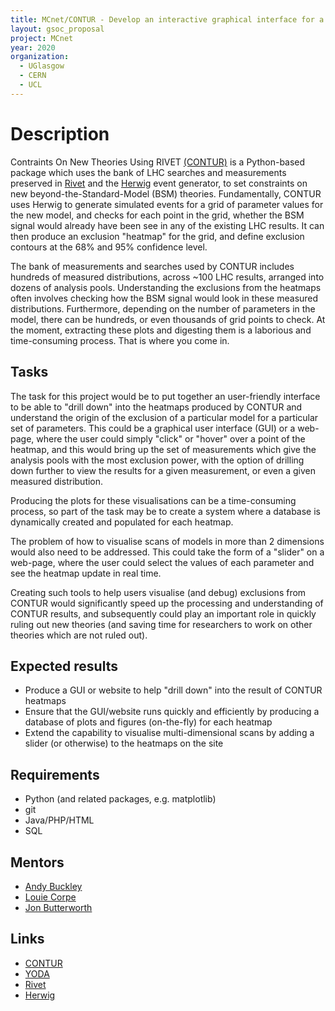 ```yaml
---
title: MCnet/CONTUR - Develop an interactive graphical interface for a physics re-interpretation tool
layout: gsoc_proposal
project: MCnet
year: 2020
organization:
  - UGlasgow
  - CERN
  - UCL
---
```


# Description

Contraints On New Theories Using RIVET [(CONTUR)](https://hepcedar.gitlab.io/contur-webpage/) is a Python-based package which uses the bank of LHC searches and measurements preserved in [Rivet](https://rivet.hepforge.org) and the [Herwig](https://herwig.hepforge.org/) event generator, to set constraints on new beyond-the-Standard-Model (BSM) theories. Fundamentally, CONTUR uses Herwig to generate simulated events for a grid of parameter values for the new model, and checks for each point in the grid, whether the BSM signal would already have been see in any of the existing LHC results. It can then produce an exclusion "heatmap" for the grid, and define exclusion contours at the 68% and 95% confidence level.

The bank of measurements and searches used by CONTUR includes hundreds of measured distributions, across ~100 LHC results, arranged into dozens of analysis pools. Understanding the exclusions from the heatmaps often involves checking how the BSM signal would look in these measured distributions. Furthermore, depending on the number of parameters in the model, there can be hundreds, or even thousands of grid points to check. At the moment, extracting these plots and digesting them is a laborious and time-consuming process. That is where you come in.

## Tasks

The task for this project would be to put together an user-friendly interface to be able to "drill down" into the heatmaps produced by CONTUR and understand the origin of the exclusion of a particular model for a particular set of parameters. This could be a graphical user interface (GUI) or a web-page, where the user could simply "click" or "hover" over a point of the heatmap, and this would bring up the set of measurements which give the analysis pools with the most exclusion power, with the option of drilling down further to view the results for a given measurement, or even a given measured distribution.

Producing the plots for these visualisations can be a time-consuming process, so part of the task may be to create a system where a database is dynamically created and populated for each heatmap.

The problem of how to visualise scans of models in more than 2 dimensions would also need to be addressed. This could take the form of a "slider" on a web-page, where the user could select the values of each parameter and see the heatmap update in real time.

Creating such tools to help users visualise (and debug) exclusions from CONTUR would significantly speed up the processing and understanding of CONTUR results, and subsequently could play an important role in quickly ruling out new theories (and saving time for researchers to work on other theories which are not ruled out).

## Expected results

 * Produce a GUI or website to help "drill down" into the result of CONTUR heatmaps
 * Ensure that the GUI/website runs quickly and efficiently by producing a database of plots and figures (on-the-fly) for each heatmap
 * Extend the capability to visualise multi-dimensional scans by adding a slider (or otherwise) to the heatmaps on the site

## Requirements

 * Python (and related packages, e.g. matplotlib)
 * git
 * Java/PHP/HTML
 * SQL

## Mentors

 * [Andy Buckley](mailto:andy.buckley@cern.ch)
 * [Louie Corpe](mailto:louie.corpe@cern.ch)
 * [Jon Butterworth](mailto:j.butterworth@cern.ch)

## Links

 * [CONTUR](https://hepcedar.gitlab.io/contur-webpage/)
 * [YODA](https://yoda.hepforge.org)
 * [Rivet](https://rivet.hepforge.org)
 * [Herwig](https://herwig.hepforge.org/)
